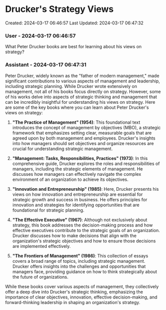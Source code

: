 # Drucker's Strategy Views

Created: 2024-03-17 06:46:57
Last Updated: 2024-03-17 06:47:32

### User - 2024-03-17 06:46:57

What Peter Drucker books are best for learning about his views on strategy?

### Assistant - 2024-03-17 06:47:31

Peter Drucker, widely known as the "father of modern management," made significant contributions to various aspects of management and leadership, including strategic planning. While Drucker wrote extensively on management, not all of his books focus directly on strategy. However, some of his works delve into aspects of strategic thinking and management that can be incredibly insightful for understanding his views on strategy. Here are some of the key books where you can learn about Peter Drucker's views on strategy:

1. **"The Practice of Management" (1954)**: This foundational text introduces the concept of management by objectives (MBO), a strategic framework that emphasizes setting clear, measurable goals that are agreed upon by both management and employees. Drucker's insights into how managers should set objectives and organize resources are crucial for understanding strategic management.

2. **"Management: Tasks, Responsibilities, Practices" (1973)**: In this comprehensive guide, Drucker explores the roles and responsibilities of managers, including the strategic elements of management. He discusses how managers can effectively navigate the complex environment of an organization to achieve its objectives.

3. **"Innovation and Entrepreneurship" (1985)**: Here, Drucker presents his views on how innovation and entrepreneurship are essential for strategic growth and success in business. He offers principles for innovation and strategies for identifying opportunities that are foundational for strategic planning.

4. **"The Effective Executive" (1967)**: Although not exclusively about strategy, this book addresses the decision-making process and how effective executives contribute to the strategic goals of an organization. Drucker discusses how to make decisions that align with the organization's strategic objectives and how to ensure those decisions are implemented effectively.

5. **"The Frontiers of Management" (1986)**: This collection of essays covers a broad range of topics, including strategic management. Drucker offers insights into the challenges and opportunities that managers face, providing guidance on how to think strategically about the future of organizations.

While these books cover various aspects of management, they collectively offer a deep dive into Drucker's strategic thinking, emphasizing the importance of clear objectives, innovation, effective decision-making, and forward-thinking leadership in shaping an organization's strategy.

